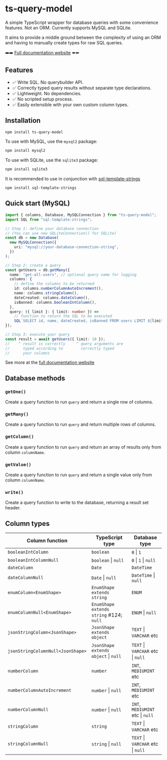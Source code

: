 # ts-query-model

A simple TypeScript wrapper for database queries with some convenience features.
Not an ORM. Currently supports MySQL and SQLite.

It aims to provide a middle ground between the complexity of using an ORM
and having to manually create types for raw SQL queries.

➡️➡️ [Full documentation website](https://ts-query-model.forys.uk/) ⬅️⬅️

## Features

- ✅ Write SQL. No querybuilder API.
- ✅ Correctly typed query results without separate type declarations.
- ✅ Lightweight. No dependencies.
- ✅ No scripted setup process.
- ✅ Easily extensible with your own custom column types.

## Installation

```bash
npm install ts-query-model
```

To use with MySQL, use the `mysql2` package:

```bash
npm install mysql2
```

To use with SQLite, use the `sqlite3` package:

```bash
npm install sqlite3
```

It is recommended to use in conjunction with
[sql-template-strings](https://www.npmjs.com/package/sql-template-strings)

```bash
npm install sql-template-strings
```

## Quick start (MySQL)

```typescript
import { columns, Database, MySQLConnection } from "ts-query-model";
import SQL from "sql-template-strings";

// Step 1: define your database connection
// (You can use new SQLiteConnection() for SQLite)
const db = new Database(
  new MySQLConnection({
    uri: "mysql://your-database-connection-string",
  })
);

// Step 2: create a query
const getUsers = db.getMany({
  name: "get-all-users", // optional query name for logging
  columns: {
    // define the columns to be returned
    id: columns.numberColumnAutoIncrement(),
    name: columns.stringColumn(),
    dateCreated: columns.dateColumn(),
    isBanned: columns.booleanIntColumn(),
  },
  query: ({ limit }: { limit: number }) =>
    // function to return the SQL to be executed
    SQL`SELECT id, name, dateCreated, isBanned FROM users LIMIT ${limit}`,
});

// Step 3: execute your query
const result = await getUsers({ limit: 10 });
//    ^ result is correctly     ^ query arguments are
//      typed according to        correctly typed
//      your columns
```

See more at the [full documentation website](https://ts-query-model.forys.uk/)

## Database methods

### `getOne()`

Create a query function to run `query` and return a single row of columns.

### `getMany()`

Create a query function to run `query` and return multiple rows of columns.

### `getColumn()`

Create a query function to run `query` and return an array of results
only from column `columnName`.

### `getValue()`

Create a query function to run `query` and return a single value
only from column `columnName`.

### `write()`

Create a query function to write to the database, returning a result set header.

## Column types

| Column function                   | TypeScript type                          | Database type                             |
| --------------------------------- | ---------------------------------------- | ----------------------------------------- |
| `booleanIntColumn`                | `boolean`                                | `0` &#124; `1`                            |
| `booleanIntColumnNull`            | `boolean` &#124; `null`                  | `0` &#124; `1` &#124; `null`              |
| `dateColumn`                      | `Date`                                   | `DateTime`                                |
| `dateColumnNull`                  | `Date` &#124; `null`                     | `DateTime` &#124; `null`                  |
| `enumColumn<EnumShape>`           | `EnumShape extends string`               | `ENUM`                                    |
| `enumColumnNull<EnumShape>`       | `EnumShape extends string` #124; `null`  | `ENUM` &#124; `null`                      |
| `jsonStringColumn<JsonShape>`     | `JsonShape extends object`               | `TEXT` &#124; `VARCHAR` etc               |
| `jsonStringColumnNull<JsonShape>` | `JsonShape extends object` &#124; `null` | `TEXT` &#124; `VARCHAR` etc &#124; `null` |
| `numberColumn`                    | `number`                                 | `INT`, `MEDIUMINT` etc                    |
| `numberColumnAutoIncrement`       | `number` &#124; `null`                   | `INT`, `MEDIUMINT` etc                    |
| `numberColumnNull`                | `number` &#124; `null`                   | `INT`, `MEDIUMINT` etc &#124; `null`      |
| `stringColumn`                    | `string`                                 | `TEXT` &#124; `VARCHAR` etc               |
| `stringColumnNull`                | `string` &#124; `null`                   | `TEXT` &#124; `VARCHAR` etc &#124; `null` |
